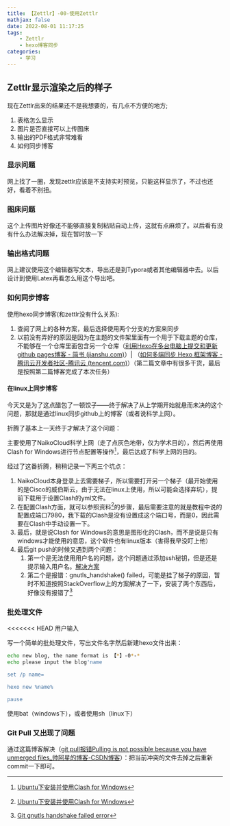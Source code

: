 ```yaml
---
title: 【Zettlr】-00-使用Zettlr
mathjax: false
date: 2022-08-01 11:17:25
tags:
    - Zettlr
    - hexo博客同步
categories:
    - 学习
---
```



## Zettlr显示渲染之后的样子

现在Zettlr出来的结果还不是我想要的，有几点不方便的地方;
1. 表格怎么显示
2. 图片是否直接可以上传图床
3. 输出的PDF格式非常难看
4. 如何同步博客

<!--more-->

### 显示问题

网上找了一圈，发现zettlr应该是不支持实时预览，只能这样显示了，不过也还好，看着不别扭。

### 图床问题

这个上传图片好像还不能够直接复制粘贴自动上传，这就有点麻烦了。以后看有没有什么办法解决掉，现在暂时放一下

### 输出格式问题

网上建议使用这个编辑器写文本，导出还是到Typora或者其他编辑器中去。以后设计到使用Latex再看怎么用这个导出吧。


### 如何同步博客

使用hexo同步博客(和zettlr没有什么关系):
1. 查阅了网上的各种方案，最后选择使用两个分支的方案来同步
2. 以前没有弄好的原因是因为在主题的文件架里面有一个用于下载主题的仓库，不能够在一个仓库里面包含另一个仓库（[利用Hexo在多台电脑上提交和更新github pages博客 - 简书 (jianshu.com)](https://www.jianshu.com/p/0b1fccce74e0/)）| （[如何多端同步 Hexo 框架博客 - 腾讯云开发者社区-腾讯云 (tencent.com)](https://cloud.tencent.com/developer/article/1365689)）（第二篇文章中有很多干货，最后是按照第二篇博客完成了本次任务）

#### 在linux上同步博客

今天又是为了这点醋包了一顿饺子——终于解决了从上学期开始就悬而未决的这个问题，那就是通过linux同步github上的博客（或者说科学上网）。

折腾了基本上一天终于才解决了这个问题：

主要使用了NaikoCloud科学上网（走了点灰色地带，仅为学术目的），然后再使用Clash for Windows进行节点配置等操作[^1]，最后达成了科学上网的目的。

经过了这番折腾，稍稍记录一下两三个坑点：
1. NaikoCloud本身登录上去需要梯子，所以需要打开另一个梯子（最开始使用的是Cisco的威伯斯云，由于无法在linux上使用，所以可能会选择弃坑），提前下载用于设置Clash的yml文件。
2. 在配置Clash方面，就可以参照资料[^1]的步骤，最后需要注意的就是教程中说的配置成端口7980，我下载的Clash是没有设置成这个端口号，而是0，因此需要在Clash中手动设置一下。
3. 最后，就是说Clash for Windows的意思是图形化的Clash，而不是说是只有windows才能使用的意思，这个软件也有linux版本（害得我早没盯上他）
4. 最后git push的时候又遇到两个问题：
    1. 第一个是无法使用用户名的问题，这个问题通过添加ssh秘钥，但是还是提示输入用户名。[解决方案](https://blog.csdn.net/wei_yanwen/article/details/125929532)
    2. 第二个是报错：gnutls_handshake() failed，可能是挂了梯子的原因，暂时不知道按照StackOverflow上的方案解决了一下，安装了两个东西后，好像没有报错了[^2]

### 批处理文件

<<<<<<< HEAD
用户输入

写一个简单的批处理文件，写出文件名字然后新建hexo文件出来：

```bash
echo new blog, the name format is 【*】-0*-*
echo please input the blog'name

set /p name=

hexo new %name%

pause
```

使用bat（windows下），或者使用sh（linux下）

[^1]: [Ubuntu下安装并使用Clash for Windows](https://www.cnblogs.com/Jiang13537/p/15571504.html)
[^2]: [Git gnutls handshake failed error](https://stackoverflow.com/questions/52379234/git-gnutls-handshake-failed-error-in-the-pull-function)


### Git Pull 又出现了问题

通过这篇博客解决（[git pull报错Pulling is not possible because you have unmerged files_帅阿星的博客-CSDN博客](https://blog.csdn.net/wy01272454/article/details/72846365)）：把当前冲突的文件去掉之后重新commit一下即可。


